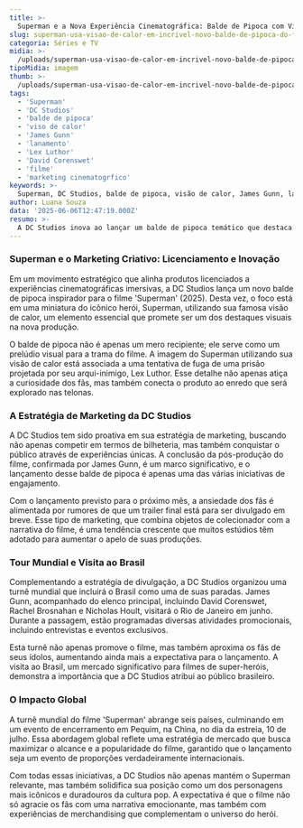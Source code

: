 ```yaml
---
title: >-
  Superman e a Nova Experiência Cinematográfica: Balde de Pipoca com Visão de Calor
slug: superman-usa-visao-de-calor-em-incrivel-novo-balde-de-pipoca-do-filme
categoria: Séries e TV
midia: >-
  /uploads/superman-usa-visao-de-calor-em-incrivel-novo-balde-de-pipoca-do-filme-thumb.webp
tipoMidia: imagem
thumb: >-
  /uploads/superman-usa-visao-de-calor-em-incrivel-novo-balde-de-pipoca-do-filme-thumb.webp
tags:
  - 'Superman'
  - 'DC Studios'
  - 'balde de pipoca'
  - 'viso de calor'
  - 'James Gunn'
  - 'lanamento'
  - 'Lex Luthor'
  - 'David Corenswet'
  - 'filme'
  - 'marketing cinematogrfico'
keywords: >-
  Superman, DC Studios, balde de pipoca, visão de calor, James Gunn, lançamento, Lex Luthor, David Corenswet, filme, marketing cinematográfico
author: Luana Souza
data: '2025-06-06T12:47:19.000Z'
resumo: >-
  A DC Studios inova ao lançar um balde de pipoca temático que destaca a emblemática visão de calor do Superman. O acessório antecipa um dos elementos marcantes do próximo filme do herói, que estreia em julho.
---
```


### Superman e o Marketing Criativo: Licenciamento e Inovação

Em um movimento estratégico que alinha produtos licenciados a experiências cinematográficas imersivas, a DC Studios lança um novo balde de pipoca inspirador para o filme 'Superman' (2025). Desta vez, o foco está em uma miniatura do icônico herói, Superman, utilizando sua famosa visão de calor, um elemento essencial que promete ser um dos destaques visuais na nova produção.

O balde de pipoca não é apenas um mero recipiente; ele serve como um prelúdio visual para a trama do filme. A imagem do Superman utilizando sua visão de calor está associada a uma tentativa de fuga de uma prisão projetada por seu arqui-inimigo, Lex Luthor. Esse detalhe não apenas atiça a curiosidade dos fãs, mas também conecta o produto ao enredo que será explorado nas telonas.

### A Estratégia de Marketing da DC Studios

A DC Studios tem sido proativa em sua estratégia de marketing, buscando não apenas competir em termos de bilheteria, mas também conquistar o público através de experiências únicas. A conclusão da pós-produção do filme, confirmada por James Gunn, é um marco significativo, e o lançamento desse balde de pipoca é apenas uma das várias iniciativas de engajamento.

Com o lançamento previsto para o próximo mês, a ansiedade dos fãs é alimentada por rumores de que um trailer final está para ser divulgado em breve. Esse tipo de marketing, que combina objetos de colecionador com a narrativa do filme, é uma tendência crescente que muitos estúdios têm adotado para aumentar o apelo de suas produções.

### Tour Mundial e Visita ao Brasil

Complementando a estratégia de divulgação, a DC Studios organizou uma turnê mundial que incluirá o Brasil como uma de suas paradas. James Gunn, acompanhado do elenco principal, incluindo David Corenswet, Rachel Brosnahan e Nicholas Hoult, visitará o Rio de Janeiro em junho. Durante a passagem, estão programadas diversas atividades promocionais, incluindo entrevistas e eventos exclusivos.

Esta turnê não apenas promove o filme, mas também aproxima os fãs de seus ídolos, aumentando ainda mais a expectativa para o lançamento. A visita ao Brasil, um mercado significativo para filmes de super-heróis, demonstra a importância que a DC Studios atribui ao público brasileiro.

### O Impacto Global

A turnê mundial do filme 'Superman' abrange seis países, culminando em um evento de encerramento em Pequim, na China, no dia da estreia, 10 de julho. Essa abordagem global reflete uma estratégia de mercado que busca maximizar o alcance e a popularidade do filme, garantido que o lançamento seja um evento de proporções verdadeiramente internacionais.

Com todas essas iniciativas, a DC Studios não apenas mantém o Superman relevante, mas também solidifica sua posição como um dos personagens mais icônicos e duradouros da cultura pop. A expectativa é que o filme não só agracie os fãs com uma narrativa emocionante, mas também com experiências de merchandising que complementam o universo do herói.